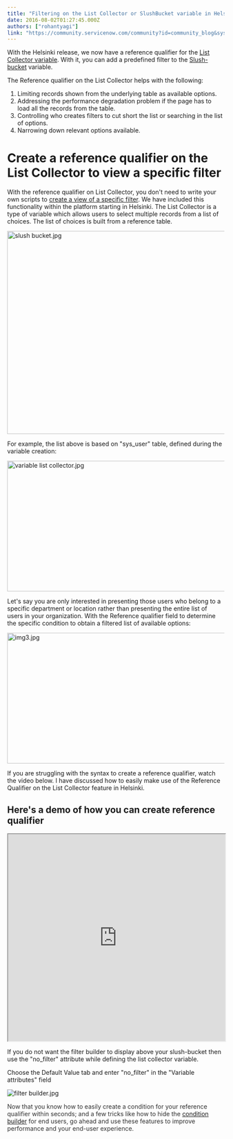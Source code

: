 ```yaml
---
title: "Filtering on the List Collector or SlushBucket variable in Helsinki"
date: 2016-08-02T01:27:45.000Z
authors: ["rohantyagi"]
link: "https://community.servicenow.com/community?id=community_blog&sys_id=2c6d6a29dbd0dbc01dcaf3231f96197b"
---
```

<p>With the Helsinki release, we now have a reference qualifier for the <a title="ocs.servicenow.com/bundle/helsinki-it-service-management/page/product/service-catalog-management/reference/r_VariableTypes.html" href="https://docs.servicenow.com/bundle/helsinki-it-service-management/page/product/service-catalog-management/reference/r_VariableTypes.html">List Collector variable</a>. With it, you can add a predefined filter to the <a title="ocs.servicenow.com/bundle/helsinki-servicenow-platform/page/use/common-ui-elements/task/t_UseSlushbuckets.html" href="https://docs.servicenow.com/bundle/helsinki-servicenow-platform/page/use/common-ui-elements/task/t_UseSlushbuckets.html">Slush-bucket</a> variable.</p><p></p><p>The Reference qualifier on the List Collector helps with the following:</p><ol style="list-style-type: decimal;"><li>Limiting records shown from the underlying table as available options.</li><li>Addressing the performance degradation problem if the page has to load all the records from the table.</li><li>Controlling who creates filters to cut short the list or searching in the list of options.</li><li>Narrowing down relevant options available.</li></ol><p></p><h1>Create a reference qualifier on the List Collector to view a specific filter</h1><p>With the reference qualifier on List Collector, you don't need to write your own scripts to <a title="" _jive_internal="true" href="/community?id=community_question&sys_id=76bf3a6ddb58dbc01dcaf3231f961993">create a view of a specific filter</a>. We have included this functionality within the platform starting in Helsinki. The List Collector is a type of variable which allows users to select multiple records from a list of choices. The list of choices is built from a reference table.</p><p><img   alt="slush bucket.jpg" class="image-10 jive-image" src="12fc8d0adbd41b04ed6af3231f9619c3.iix" style="width: 620px; height: 471px; display: block; margin-left: auto; margin-right: auto;"/></p><p></p><p>For example, the list above is based on "sys_user" table, defined during the variable creation:</p><p><img   alt="variable list collector.jpg" class="image-11 jive-image" src="695ea80adb585f048c8ef4621f961935.iix" style="width: 620px; height: 303px; display: block; margin-left: auto; margin-right: auto;"/></p><p>Let's say you are only interested in presenting those users who belong to a specific department or location rather than presenting the entire list of users in your organization. With the Reference qualifier field to determine the specific condition to obtain a filtered list of available options:</p><p><img   alt="img3.jpg" class="image-12 jive-image" src="d0fa0082db109fc03eb27a9e0f961969.iix" style="width: 620px; height: 303px; display: block; margin-left: auto; margin-right: auto;"/></p><p></p><p>If you are struggling with the syntax to create a reference qualifier, watch the video below. I have discussed how to easily make use of the Reference Qualifier on the List Collector feature in Helsinki.</p><p></p><h2>Here's a demo of how you can create reference qualifier</h2><p></p><p><iframe id='video_tinymce_8624' style='width: 100%; height: 480px;' src=https://youtube.com/embed/krtKaV3R89Y?showinfo=0></iframe></p><p></p><p></p><p>If you do not want the filter builder to display above your slush-bucket then use the "no_filter" attribute while defining the list collector variable.</p><p>Choose the Default Value tab and enter "no_filter" in the "Variable attributes" field</p><p></p><p><img   alt="filter builder.jpg" class="image-9 jive-image" src="73a0bbb5db18df04e9737a9e0f96190e.iix" style="height: auto; display: block; margin-left: auto; margin-right: auto;"/></p><p></p><p></p><p><span style="color: #303030;">Now that you know how to easily create a condition for your reference qualifier within seconds; and a few tricks like how to hide the <a title="ocs.servicenow.com/bundle/helsinki-servicenow-platform/page/use/common-ui-elements/reference/r_BuildingConditions.html" href="https://docs.servicenow.com/bundle/helsinki-servicenow-platform/page/use/common-ui-elements/reference/r_BuildingConditions.html">condition builder</a> for end users, go ahead and use these features to improve performance and your end-user experience.</span></p>